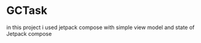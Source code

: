 # GCTask
in this project i used jetpack compose  with simple view model and state of Jetpack compose 
